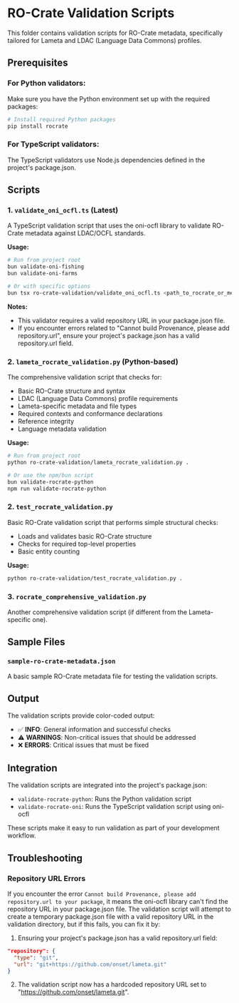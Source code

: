 # RO-Crate Validation Scripts

This folder contains validation scripts for RO-Crate metadata, specifically tailored for Lameta and LDAC (Language Data Commons) profiles.

## Prerequisites

### For Python validators:

Make sure you have the Python environment set up with the required packages:

```bash
# Install required Python packages
pip install rocrate
```

### For TypeScript validators:

The TypeScript validators use Node.js dependencies defined in the project's package.json.

## Scripts

### 1. `validate_oni_ocfl.ts` (Latest)

A TypeScript validation script that uses the oni-ocfl library to validate RO-Crate metadata against LDAC/OCFL standards.

**Usage:**

```bash
# Run from project root
bun validate-oni-fishing
bun validate-oni-farms

# Or with specific options
bun tsx ro-crate-validation/validate_oni_ocfl.ts <path_to_rocrate_or_metadata_file> [--excel-validator <file>] [--mode-validator <file>] [--namespace <name>] [--ignore-files]
```

**Notes:**

- This validator requires a valid repository URL in your package.json file.
- If you encounter errors related to "Cannot build Provenance, please add repository.url", ensure your project's package.json has a valid repository.url field.

### 2. `lameta_rocrate_validation.py` (Python-based)

The comprehensive validation script that checks for:

- Basic RO-Crate structure and syntax
- LDAC (Language Data Commons) profile requirements
- Lameta-specific metadata and file types
- Required contexts and conformance declarations
- Reference integrity
- Language metadata validation

**Usage:**

```bash
# Run from project root
python ro-crate-validation/lameta_rocrate_validation.py .

# Or use the npm/bun script
bun validate-rocrate-python
npm run validate-rocrate-python
```

### 2. `test_rocrate_validation.py`

Basic RO-Crate validation script that performs simple structural checks:

- Loads and validates basic RO-Crate structure
- Checks for required top-level properties
- Basic entity counting

**Usage:**

```bash
python ro-crate-validation/test_rocrate_validation.py .
```

### 3. `rocrate_comprehensive_validation.py`

Another comprehensive validation script (if different from the Lameta-specific one).

## Sample Files

### `sample-ro-crate-metadata.json`

A basic sample RO-Crate metadata file for testing the validation scripts.

## Output

The validation scripts provide color-coded output:

- ✅ **INFO**: General information and successful checks
- ⚠️ **WARNINGS**: Non-critical issues that should be addressed
- ❌ **ERRORS**: Critical issues that must be fixed

## Integration

The validation scripts are integrated into the project's package.json:

- `validate-rocrate-python`: Runs the Python validation script
- `validate-rocrate-oni`: Runs the TypeScript validation script using oni-ocfl

These scripts make it easy to run validation as part of your development workflow.

## Troubleshooting

### Repository URL Errors

If you encounter the error `Cannot build Provenance, please add repository.url to your package`, it means the oni-ocfl library can't find the repository URL in your package.json file. The validation script will attempt to create a temporary package.json file with a valid repository URL in the validation directory, but if this fails, you can fix it by:

1. Ensuring your project's package.json has a valid repository.url field:

```json
"repository": {
  "type": "git",
  "url": "git+https://github.com/onset/lameta.git"
}
```

2. The validation script now has a hardcoded repository URL set to "https://github.com/onset/lameta.git".
